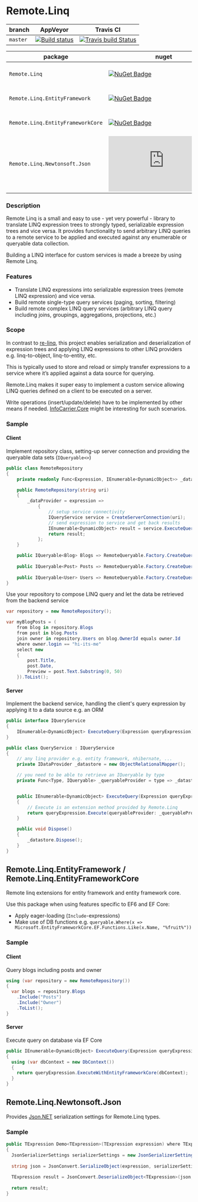 # Remote.Linq

| branch | AppVeyor | Travis CI |
| --- | --- | --- |
| `master` | [![Build status](https://ci.appveyor.com/api/projects/status/64kw6dsuvfwyrdtl/branch/master?svg=true)](https://ci.appveyor.com/project/6bee/remote-linq/branch/master) | [![Travis build Status](https://travis-ci.org/6bee/Remote.Linq.svg?branch=master)](https://travis-ci.org/6bee/Remote.Linq?branch=master) |


| package | nuget | myget |
| --- | --- | --- |
| `Remote.Linq` | [![NuGet Badge](https://buildstats.info/nuget/Remote.Linq?includePreReleases=true)](http://www.nuget.org/packages/Remote.Linq) | [![MyGet Pre Release](http://img.shields.io/myget/aqua/vpre/Remote.Linq.svg?style=flat-square&label=myget)](https://www.myget.org/feed/aqua/package/nuget/Remote.Linq) |
| `Remote.Linq.EntityFramework` | [![NuGet Badge](https://buildstats.info/nuget/Remote.Linq.EntityFramework?includePreReleases=true)](http://www.nuget.org/packages/Remote.Linq.EntityFramework) | [![MyGet Pre Release](http://img.shields.io/myget/aqua/vpre/Remote.Linq.EntityFramework.svg?style=flat-square&label=myget)](https://www.myget.org/feed/aqua/package/nuget/Remote.Linq.EntityFramework) |
| `Remote.Linq.EntityFrameworkCore` | [![NuGet Badge](https://buildstats.info/nuget/Remote.Linq.EntityFrameworkCore?includePreReleases=true)](http://www.nuget.org/packages/Remote.Linq.EntityFrameworkCore) | [![MyGet Pre Release](http://img.shields.io/myget/aqua/vpre/Remote.Linq.EntityFrameworkCore.svg?style=flat-square&label=myget)](https://www.myget.org/feed/aqua/package/nuget/Remote.Linq.EntityFrameworkCore) |
| `Remote.Linq.Newtonsoft.Json` | [![NuGet Badge](https://buildstats.info/nuget/Remote.Linq.Newtonsoft.Json?includePreReleases=true)](http://www.nuget.org/packages/Remote.Linq.Newtonsoft.Json) | [![MyGet Pre Release](http://img.shields.io/myget/aqua/vpre/Remote.Linq.Newtonsoft.Json.svg?style=flat-square&label=myget)](https://www.myget.org/feed/aqua/package/nuget/Remote.Linq.Newtonsoft.Json) |


### Description
Remote Linq is a small and easy to use - yet very powerful - library to translate LINQ expression trees to strongly typed, serializable expression trees and vice versa. It provides functionality to send arbitrary LINQ queries to a remote service to be applied and executed against any enumerable or queryable data collection.

Building a LINQ interface for custom services is made a breeze by using Remote Linq.


### Features
* Translate LINQ expressions into serializable expression trees (remote LINQ expression) and vice versa. 
* Build remote single-type query services (paging, sorting, filtering)
* Build remote complex LINQ query services (arbitrary LINQ query including joins, groupings, aggregations, projections, etc.)

### Scope
In contrast to [re-linq](https://github.com/re-motion/Relinq), this project enables serialization and deserialization of expression trees and applying LINQ expressions to other LINQ providers e.g. linq-to-object, linq-to-entity, etc. 

This is typically used to store and reload or simply transfer expressions to a service where it’s applied against a data source for querying. 

Remote.Linq makes it super easy to implement a custom service allowing LINQ queries defined on a client to be executed on a server. 

Write operations (insert/update/delete) have to be implemented by other means if needed. [InfoCarrier.Core](https://github.com/azabluda/InfoCarrier.Core) might be interesting for such scenarios.

### Sample

#### Client

Implement repository class, setting-up server connection and providing the queryable data sets (`IQueryable<>`)
```C#
public class RemoteRepository
{
    private readonly Func<Expression, IEnumerable<DynamicObject>> _dataProvider;

    public RemoteRepository(string uri)
    {
        _dataProvider = expression =>
            {
                // setup service connectivity
                IQueryService service = CreateServerConnection(uri);
                // send expression to service and get back results
                IEnumerable<DynamicObject> result = service.ExecuteQuery(expression);
                return result;
            };
    }

    public IQueryable<Blog> Blogs => RemoteQueryable.Factory.CreateQueryable<Blog>(_dataProvider);
   
    public IQueryable<Post> Posts => RemoteQueryable.Factory.CreateQueryable<Post>(_dataProvider);
   
    public IQueryable<User> Users => RemoteQueryable.Factory.CreateQueryable<User>(_dataProvider);
}
```

Use your repository to compose LINQ query and let the data be retrieved from the backend service
```C#
var repository = new RemoteRepository();

var myBlogPosts = (
    from blog in repository.Blogs
    from post in blog.Posts
    join owner in repository.Users on blog.OwnerId equals owner.Id
    where owner.login == "hi-its-me"
    select new 
    {
        post.Title,
        post.Date,
        Preview = post.Text.Substring(0, 50)
    }).ToList();
```

#### Server

Implement the backend service, handling the client's query expression by applying it to a data source e.g. an ORM

```C#
public interface IQueryService
{
    IEnumerable<DynamicObject> ExecuteQuery(Expression queryExpression);
}

public class QueryService : IQueryService
{
    // any linq provider e.g. entity framework, nhibernate, ...
    private IDataProvider _datastore = new ObjectRelationalMapper();

    // you need to be able to retrieve an IQueryable by type
    private Func<Type, IQueryable> _queryableProvider = type => _datastore.GetQueryableByType(type);


    public IEnumerable<DynamicObject> ExecuteQuery(Expression queryExpression)
    {
        // Execute is an extension method provided by Remote.Linq
        return queryExpression.Execute(queryableProvider: _queryableProvider);
    }

    public void Dispose()
    {
        _datastore.Dispose();
    }
}
```

## Remote.Linq.EntityFramework / Remote.Linq.EntityFrameworkCore

Remote linq extensions for entity framework and entity framework core. 

Use this package when using features specific to EF6 and EF Core:
- Apply eager-loading (`Include`-expressions)
- Make use of DB functions e.g. `queryable.Where(x => Microsoft.EntityFrameworkCore.EF.Functions.Like(x.Name, "%fruit%"))`

### Sample

#### Client

Query blogs including posts and owner

```C#
using (var repository = new RemoteRepository())
{
  var blogs = repository.Blogs
    .Include("Posts")
    .Include("Owner")
    .ToList();
}
```

#### Server

Execute query on database via EF Core

```C#
public IEnumerable<DynamicObject> ExecuteQuery(Expression queryExpression)
{
  using (var dbContext = new DbContext())
  {
    return queryExpression.ExecuteWithEntityFrameworkCore(dbContext);
  }
}
```

## Remote.Linq.Newtonsoft.Json

Provides [Json.NET](https://github.com/JamesNK/Newtonsoft.Json) serialization settings for Remote.Linq types.

### Sample

```C#
public TExpression Demo<TExpression>(TExpression expression) where TExpression : Remote.Linq.Expressions.Expression
{
  JsonSerializerSettings serializerSettings = new JsonSerializerSettings().ConfigureRemoteLinq();
 
  string json = JsonConvert.SerializeObject(expression, serializerSettings);
 
  TExpression result = JsonConvert.DeserializeObject<TExpression>(json, serializerSettings);
 
  return result;
}
```
